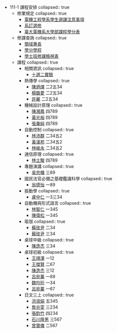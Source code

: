 - 111-1 課程安排
  collapsed:: true
	- 修業規定
	  collapsed:: true
		- [電機工程學系學生選課注意事項](https://www.ee.ntu.edu.tw/eeoffice/download/News/2208091401081.pdf)
		- [系訂選修](https://www.ee.ntu.edu.tw/upload/workbench/files/1101110.pdf)
		- [臺⼤電機系⼤學部課程學分表](https://www.ee.ntu.edu.tw/upload/workbench/files/eecourse_1090506.pdf)
	- 修課查詢
	  collapsed:: true
		- [領域專長](https://specom.aca.ntu.edu.tw/)
		- [學分學程](https://ifsel3.aca.ntu.edu.tw/cou_stu/index.php)
		- [學士班修課檢視表](https://reg.aca.ntu.edu.tw/GradeCheck/MessageForm?code=1)
	- 課程
	  collapsed:: true
		- 相關資訊
		  collapsed:: true
			- [十選二實驗](https://docs.google.com/spreadsheets/d/1JvUu3R3fV3tHYneS0lxWZ96qXH6WeJ7jyJPWfpXwicY/edit#gid=145156398)
		- 熱傳學
		  collapsed:: true
			- [陳炳煇](https://nol.ntu.edu.tw/nol/coursesearch/print_table.php?course_id=502%2033100&class=01&dpt_code=5020&ser_no=48247&semester=111-1&lang=CH) 二2五34
			- [楊馥菱](https://nol.ntu.edu.tw/nol/coursesearch/print_table.php?course_id=502%2033100&class=02&dpt_code=5020&ser_no=52379&semester=111-1&lang=CH) 二2五34
			- [許麗](https://nol.ntu.edu.tw/nol/coursesearch/print_table.php?course_id=502%2033100&class=03&dpt_code=5020&ser_no=18500&semester=111-1&lang=CH) 二2五34
		- 機械設計原理
		  collapsed:: true
			- [陳湘鳳](https://nol.ntu.edu.tw/nol/coursesearch/print_table.php?course_id=502%2034210&class=01&dpt_code=5020&ser_no=28544&semester=111-1&lang=CH) 四789
			- [黃光裕](https://nol.ntu.edu.tw/nol/coursesearch/print_table.php?course_id=502%2034210&class=02&dpt_code=5020&ser_no=74654&semester=111-1&lang=CH) 四789
			- [張秉純](https://nol.ntu.edu.tw/nol/coursesearch/print_table.php?course_id=502%2034210&class=03&dpt_code=5020&ser_no=62164&semester=111-1&lang=CH) 四789
		- 自動控制
		  collapsed:: true
			- [林沛群](https://nol.ntu.edu.tw/nol/coursesearch/print_table.php?course_id=502%2045100&class=01&dpt_code=5020&ser_no=82983&semester=111-1&lang=CH) 二34五2
			- [黃漢邦](https://nol.ntu.edu.tw/nol/coursesearch/print_table.php?course_id=502%2045100&class=02&dpt_code=5020&ser_no=14024&semester=111-1&lang=CH) 二34五2
			- [林峻永](https://nol.ntu.edu.tw/nol/coursesearch/print_table.php?course_id=502%2045100&class=03&dpt_code=5020&ser_no=85027&semester=111-1&lang=CH) 二34五2
		- 通信原理
		  collapsed:: true
			- [林士駿](https://nol.ntu.edu.tw/nol/coursesearch/print_table.php?course_id=901%2031000&class=&dpt_code=9010&ser_no=59628&semester=111-1&lang=CH) 四789
		- 專題演講
		  collapsed:: true
			- [吳忠幟](https://nol.ntu.edu.tw/nol/coursesearch/print_table.php?course_id=901%2050100&class=&dpt_code=9010&ser_no=53028&semester=111-1&lang=CH) 三89
		- 國民法官必備之基礎鑑識科學
		  collapsed:: true
			- [翁德怡](https://nol.ntu.edu.tw/nol/coursesearch/print_table.php?course_id=452%20M0490&class=&dpt_code=0000&ser_no=58150&semester=111-1&lang=CH) 一89
		- 振動學
		  collapsed:: true
			- [盧中仁](https://nol.ntu.edu.tw/nol/coursesearch/print_table.php?course_id=522%20U1510&class=&dpt_code=5220&ser_no=31137&semester=111-1&lang=CH) 一3三34
		- 自動機與形式語言
		  collapsed:: true
			- [林智仁](https://nol.ntu.edu.tw/nol/coursesearch/print_table.php?course_id=902%2043500&class=01&dpt_code=9020&ser_no=64562&semester=111-1&lang=CH) 一345
			- [陳偉松](https://nol.ntu.edu.tw/nol/coursesearch/print_table.php?course_id=902%2043500&class=02&dpt_code=9020&ser_no=13088&semester=111-1&lang=CH) 一345
		- 瑜珈
		  collapsed:: true
			- [蘇玫尹](https://nol.ntu.edu.tw/nol/coursesearch/print_table.php?course_id=002%2051370&class=A7&dpt_code=T010&ser_no=97162&semester=111-1&lang=CH) 二34
			- [蘇玫尹](https://nol.ntu.edu.tw/nol/coursesearch/print_table.php?course_id=002%2051370&class=A9&dpt_code=T010&ser_no=97163&semester=111-1&lang=CH) 三34
		- 桌球中級
		  collapsed:: true
			- [陳逸杰](https://nol.ntu.edu.tw/nol/coursesearch/print_table.php?course_id=002%2050910&class=D1&dpt_code=T010&ser_no=97133&semester=111-1&lang=CH) 三34
		- 桌球初級
		  collapsed:: true
			- [王翊澤](https://nol.ntu.edu.tw/nol/coursesearch/print_table.php?course_id=002%2050900&class=P8&dpt_code=T010&ser_no=97132&semester=111-1&lang=CH) 一12
			- [王傑賢](https://nol.ntu.edu.tw/nol/coursesearch/print_table.php?course_id=002%2050900&class=G6&dpt_code=T010&ser_no=97131&semester=111-1&lang=CH) 二67
			- [陳逸杰](https://nol.ntu.edu.tw/nol/coursesearch/print_table.php?course_id=002%2050900&class=C9&dpt_code=T010&ser_no=97130&semester=111-1&lang=CH) 三12
			- [呂宛蓁](https://nol.ntu.edu.tw/nol/coursesearch/print_table.php?course_id=002%2050900&class=88&dpt_code=T010&ser_no=97129&semester=111-1&lang=CH) 一89
			- [魏均珩](https://nol.ntu.edu.tw/nol/coursesearch/print_table.php?course_id=002%2050900&class=D9&dpt_code=T010&ser_no=97220&semester=111-1&lang=CH) 一34
			- [呂宛蓁](https://nol.ntu.edu.tw/nol/coursesearch/print_table.php?course_id=002%2050900&class=87&dpt_code=T010&ser_no=97128&semester=111-1&lang=CH) 一67
		- 日文三上
		  collapsed:: true
			- [洪淑娟](https://nol.ntu.edu.tw/nol/coursesearch/print_table.php?course_id=107%2042531&class=02&dpt_code=0000&ser_no=14766&semester=111-1&lang=CH) 五345
			- [詹兆雯](https://nol.ntu.edu.tw/nol/coursesearch/print_table.php?course_id=107%2042531&class=03&dpt_code=0000&ser_no=74679&semester=111-1&lang=CH) 三234
			- [張鈞竹](https://nol.ntu.edu.tw/nol/coursesearch/print_table.php?course_id=107%2042531&class=04&dpt_code=0000&ser_no=30558&semester=111-1&lang=CH) 四234
			- [石川隆男](https://nol.ntu.edu.tw/nol/coursesearch/print_table.php?course_id=107%2042531&class=05&dpt_code=0000&ser_no=30493&semester=111-1&lang=CH) 三567
			- [曾寶儀](https://nol.ntu.edu.tw/nol/coursesearch/print_table.php?course_id=107%2042531&class=06&dpt_code=0000&ser_no=85032&semester=111-1&lang=CH) 二567
